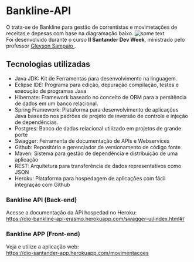 # Bankline-API
O trata-se de Bankline para gestão de correntistas e movimetações de receitas e depesas com base na diagramação baixo. 
<img src="https://3025166959-files.gitbook.io/~/files/v0/b/gitbook-x-prod.appspot.com/o/spaces%2FbPFsIPeEjLXHxIGVjr9Z%2Fuploads%2FtVfr8FIXnIji8gEIfOsH%2Fimage.png?alt=media&token=748aba68-cdb1-4bce-8bc0-cb1370e527bbFoi" alt="some text">
<br> Foi desenvolvido  durante o curso **II Santander Dev Week**, ministrado
pelo professor <a href="https://www.linkedin.com/in/glysns/" target="_blank">Gleyson Sampaio </a>.


## Tecnologias utilizadas

* Java JDK: Kit de Ferramentas para desenvolvimento na linguagem.
* Eclipse IDE: Programa para edição, depuração compilação, testes e execução de programas Java
* Hibernate: Framework baseado no conceito de ORM para a persitência de dados em um banco relacional.
* Spring Framework: Plataforma para desenvolvimento de aplicações Java baseado nos padrões de projeto de inversão de controle e injeção de dependências.
* Postgres: Banco de dados relacional utilizado em projetos de grande porte
* Swagger: Ferramenta de documentação de APIs e Webservices
* Github: Repositório e gerenciador de versionamento de código fonte
* Maven: Sistema para gestão de dependência e distribuição de uma aplicação
* REST: Arquitetura para transferência de dados representativos como JSON
* Heroku: Plataforma para hospedagem de aplicações com fácil integração com Github 


### Bankline API (Back-end)
Acesse a documentação da APi hospedad no Heroku:<br>
<https://dio-bankline-api-erasmo.herokuapp.com/swagger-ui/index.html#/>


### Bankline APP (Front-end)
Veja e utilize a aplicação web: <br>
<https://dio-santander-app.herokuapp.com/movimentacoes>


